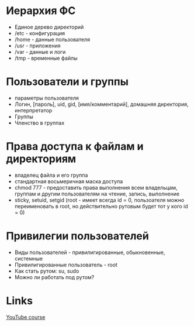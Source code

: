 # Иерархия ФС
- Единое дерево директорий
- /etc - конфигурация
- /home - данные пользователя
- /usr - приложения
- /var - данные и логи
- /tmp - временные файлы

# Пользователи и группы
- параметры пользователя
- Логин, \[пароль\], uid, gid, \[имя/комментарий\], домашняя директория, интерпретатор
- Группы
- Членство в группах

# Права доступа к файлам и директориям
- владелец файла и его группа
- стандартная восьмеричная маска доступа
- chmod 777 - предоставить права выполнения всем владельцам, группам и другим пользователям на чтение, запись, выполнение
- sticky, setuid, setgid (root - имеет всегда id = 0, пользоателя можно переименовать в root, но действительно рутовым будет тот у кого id = 0)

# Привилегии пользователей
- Виды пользователей - привилигированные, обыкновенные, системные
- Привилигированные пользователь - root
- Как стать рутом: su, sudo
- Можно ли работать под рутом?

# Links
[YouTube course](https://www.youtube.com/watch?v=CQ4YpkeG3mQ&list=PLrCZzMib1e9rx3HmaLQfLYb9ociIvYOY1&index=1)